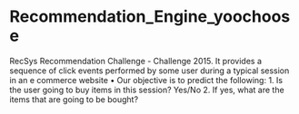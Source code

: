 # Recommendation_Engine_yoochoose
RecSys Recommendation Challenge - Challenge 2015. It provides a sequence of click events performed by some user during a typical session in an e commerce website 
• Our objective is to predict the following: 1. Is the user going to buy items in this session? Yes/No 2. If yes, what are the items that are going to be bought?
